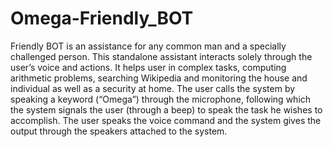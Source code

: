 # Omega-Friendly_BOT
Friendly BOT is an assistance for any common man and a specially challenged person. This standalone assistant interacts solely through the user’s voice and actions. It helps user in complex tasks, computing arithmetic problems, searching Wikipedia and monitoring the house and individual as well as a security at home. The user calls the system by speaking a keyword (“Omega”) through the microphone, following which the system signals the user (through a beep) to speak the task he wishes to accomplish. The user speaks the voice command and the system gives the output through the speakers attached to the system. 
